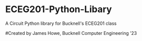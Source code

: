 # ECEG201-Python-Libary
A Circuit Python library for Bucknell's ECEG201 class

#Created by
James Howe, Bucknell Computer Engineering '23
